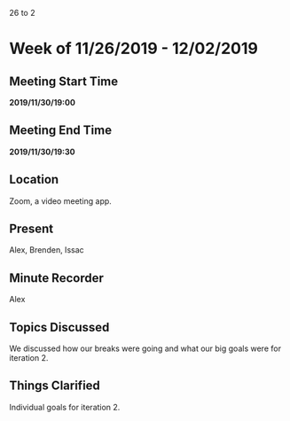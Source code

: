 26 to 2
# Week of 11/26/2019 - 12/02/2019

## Meeting Start Time

**2019/11/30/19:00**

## Meeting End Time

**2019/11/30/19:30**

## Location

Zoom, a video meeting app.

## Present

Alex, Brenden, Issac

## Minute Recorder

Alex

## Topics Discussed

We discussed how our breaks were going and what our big goals were for iteration 2.

## Things Clarified

Individual goals for iteration 2.
